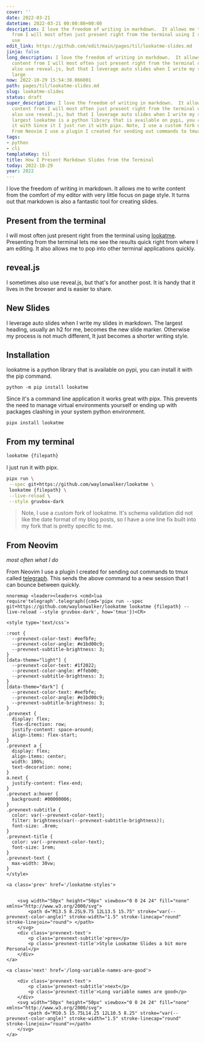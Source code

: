 ```yaml
---
cover: ''
date: 2022-03-21
datetime: 2022-03-21 00:00:00+00:00
description: I love the freedom of writing in markdown.  It allows me to write content
  from I will most often just present right from the terminal using I sometimes also
  use
edit_link: https://github.com/edit/main/pages/til/lookatme-slides.md
jinja: false
long_description: I love the freedom of writing in markdown.  It allows me to write
  content from I will most often just present right from the terminal using I sometimes
  also use reveal.js, but that I leverage auto slides when I write my slides in markdown.  The
  large
now: 2022-10-29 15:54:38.066001
path: pages/til/lookatme-slides.md
slug: lookatme-slides
status: draft
super_description: I love the freedom of writing in markdown.  It allows me to write
  content from I will most often just present right from the terminal using I sometimes
  also use reveal.js, but that I leverage auto slides when I write my slides in markdown.  The
  largest lookatme is a python library that is available on pypi, you can install
  it with Since it I just run it with pipx. Note, I use a custom fork of lookatme.  It
  From Neovim I use a plugin I created for sending out commands to tmux called
tags:
- python
- cli
templateKey: til
title: How I Present Markdown Slides from the Terminal
today: 2022-10-29
year: 2022
---
```


I love the freedom of writing in markdown.  It allows me to write content from
the comfort of my editor with very little focus on page style.  It turns out
that markdown is also a fantastic tool for creating slides.

## Present from the terminal

I will most often just present right from the terminal using
[lookatme](https://lookatme.readthedocs.io/en/latest/index.html).  Presenting
from the terminal lets me see the results quick right from where I am editing.
It also allows me to pop into other terminal applications quickly.

## reveal.js

I sometimes also use reveal.js, but that's for another post.  It is handy that
it lives in the browser and is easier to share.

## New Slides

I leverage auto slides when I write my slides in markdown.  The largest
heading, usually an h2 for me, becomes the new slide marker.  Otherwise my
process is not much different, It just becomes a shorter writing style.

## Installation

lookatme is a python library that is available on pypi, you can install it with
the pip command.

```
python -m pip install lookatme
```

Since it's a command line application it works great with pipx.  This prevents
the need to manage virtual environments yourself or ending up with packages
clashing in your system python environment.

```
pipx install lookatme
```

## From my terminal

``` bash
lookatme {filepath}
```

I just run it with pipx.

``` bash
pipx run \
 --spec git+https://github.com/waylonwalker/lookatme \
 lookatme {filepath} \
 --live-reload \
 --style gruvbox-dark
```

> Note, I use a custom fork of lookatme.  It's schema validation did not like
> the date format of my blog posts, so I have a one line fix built into my
> fork that is pretty specific to me.

## From Neovim
_most often what I do_

From Neovim I use a plugin I created for sending out commands to tmux called
[telegraph](https://github.com/WaylonWalker/Telegraph.nvim).  This sends the
above command to a new session that I can bounce between quickly.

``` vim
nnoremap <leader><leader>s <cmd>lua require'telegraph'.telegraph({cmd='pipx run --spec git+https://github.com/waylonwalker/lookatme lookatme {filepath} --live-reload --style gruvbox-dark', how='tmux'})<CR>
```
<div class='prevnext'>

    <style type='text/css'>

    :root {
      --prevnext-color-text: #eefbfe;
      --prevnext-color-angle: #e1bd00c9;
      --prevnext-subtitle-brightness: 3;
    }
    [data-theme="light"] {
      --prevnext-color-text: #1f2022;
      --prevnext-color-angle: #ffeb00;
      --prevnext-subtitle-brightness: 3;
    }
    [data-theme="dark"] {
      --prevnext-color-text: #eefbfe;
      --prevnext-color-angle: #e1bd00c9;
      --prevnext-subtitle-brightness: 3;
    }
    .prevnext {
      display: flex;
      flex-direction: row;
      justify-content: space-around;
      align-items: flex-start;
    }
    .prevnext a {
      display: flex;
      align-items: center;
      width: 100%;
      text-decoration: none;
    }
    a.next {
      justify-content: flex-end;
    }
    .prevnext a:hover {
      background: #00000006;
    }
    .prevnext-subtitle {
      color: var(--prevnext-color-text);
      filter: brightness(var(--prevnext-subtitle-brightness));
      font-size: .8rem;
    }
    .prevnext-title {
      color: var(--prevnext-color-text);
      font-size: 1rem;
    }
    .prevnext-text {
      max-width: 30vw;
    }
    </style>
    
    <a class='prev' href='/lookatme-styles'>
    

        <svg width="50px" height="50px" viewbox="0 0 24 24" fill="none" xmlns="http://www.w3.org/2000/svg">
            <path d="M13.5 8.25L9.75 12L13.5 15.75" stroke="var(--prevnext-color-angle)" stroke-width="1.5" stroke-linecap="round" stroke-linejoin="round"> </path>
        </svg>
        <div class='prevnext-text'>
            <p class='prevnext-subtitle'>prev</p>
            <p class='prevnext-title'>Style Lookatme Slides a bit more Personal</p>
        </div>
    </a>
    
    <a class='next' href='/long-variable-names-are-good'>
    
        <div class='prevnext-text'>
            <p class='prevnext-subtitle'>next</p>
            <p class='prevnext-title'>Long variable names are good</p>
        </div>
        <svg width="50px" height="50px" viewbox="0 0 24 24" fill="none" xmlns="http://www.w3.org/2000/svg">
            <path d="M10.5 15.75L14.25 12L10.5 8.25" stroke="var(--prevnext-color-angle)" stroke-width="1.5" stroke-linecap="round" stroke-linejoin="round"></path>
        </svg>
    </a>
  </div>